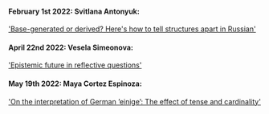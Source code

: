 #### February 1st 2022: Svitlana Antonyuk: 

['Base-generated or derived? Here's how to tell structures apart in Russian'](/previous_talks/Svitlana_A.md)

#### April 22nd 2022: Vesela Simeonova:
['Epistemic future in reflective questions'](/previous_talks/vesela_cls.md)

#### May 19th 2022: Maya Cortez Espinoza:
['On the interpretation of German ’einige’: The effect of tense and cardinality'](/previous_talks/maya_elm2.md)
